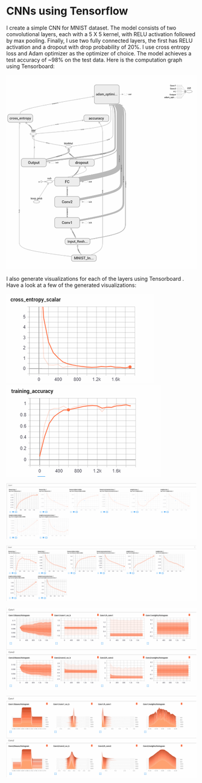 # CNNs using Tensorflow
I create a simple CNN for MNIST dataset. The model consists of two convolutional layers, each with a 5 X 5 kernel, with RELU activation followed by max pooling. Finally, I use two fully connected layers, the first has RELU activation and a dropout with drop probability of 20%. I use cross entropy loss and Adam optimizer as the optimizer of choice. The model achieves a test accuracy of ~98% on the test data. Here is the computation graph using Tensorboard:

![Computation Graph](results/computation_graph.png)

I also generate visualizations for each of the layers using Tensorboard . Have a look at a few of the generated visualizations:

![Loss](results/ce_loss.png)
![Training Accuracy](results/training_accuracy.png)

![Summary of layer 1](results/conv1_summary.png)

![Summary of layer 2](results/conv2_summary.png)

![Distributions](results/dist.png)

![Histograms](results/histograms.png)
